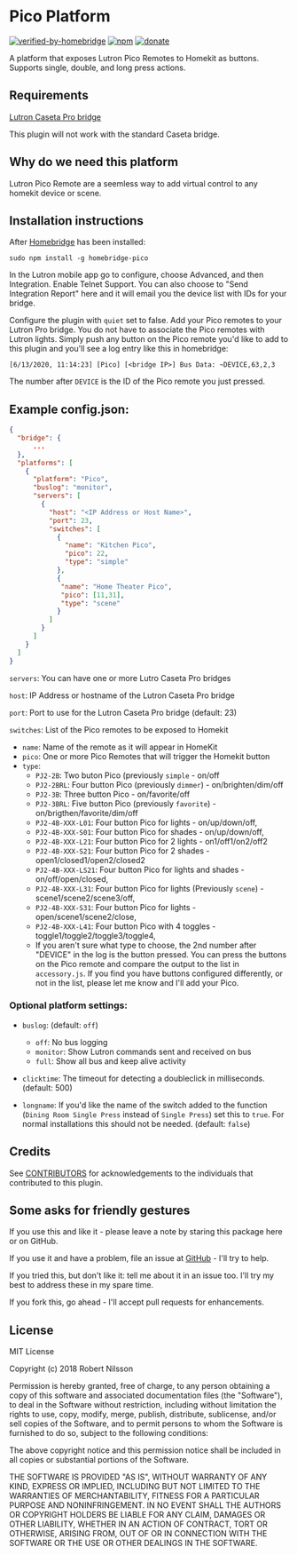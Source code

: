 # Pico Platform
[![verified-by-homebridge](https://badgen.net/badge/homebridge/verified/purple)](https://github.com/homebridge/homebridge/wiki/Verified-Plugins)
[![npm](https://badgen.net/npm/dt/homebridge-pico?color=purple)](https://www.npmjs.com/package/homebridge-pico)
[![donate](https://img.shields.io/badge/donate-paypal-green)](https://paypal.me/nilssonstudios)

A platform that exposes Lutron Pico Remotes to Homekit as buttons.  Supports single, double, and long press actions.

## Requirements

[Lutron Caseta Pro bridge](https://www.casetawireless.com/proproducts)

This plugin will not work with the standard Caseta bridge.

## Why do we need this platform

Lutron Pico Remote are a seemless way to add virtual control to any homekit device or scene.

## Installation instructions

After [Homebridge](https://github.com/nfarina/homebridge) has been installed:

 `sudo npm install -g homebridge-pico`

In the Lutron mobile app go to configure, choose Advanced, and then Integration.  Enable Telnet Support.  You can also choose to "Send Integration Report" here and it will email you the device list with IDs for your bridge.

Configure the plugin with `quiet` set to false.  Add your Pico remotes to your Lutron Pro bridge.  You do not have to associate the Pico remotes with Lutron lights.  Simply push any button on the Pico remote you'd like to add to this plugin and you'll see a log entry like this in homebridge:

`[6/13/2020, 11:14:23] [Pico] [<bridge IP>] Bus Data: ~DEVICE,63,2,3`

The number after `DEVICE` is the ID of the Pico remote you just pressed.


## Example config.json:

```json
{
  "bridge": {
      ...
  },
  "platforms": [
    {
      "platform": "Pico",
      "buslog": "monitor",
      "servers": [
        {
          "host": "<IP Address or Host Name>",
          "port": 23,
          "switches": [
            {
              "name": "Kitchen Pico",
              "pico": 22,
              "type": "simple"
            },
            {
             "name": "Home Theater Pico",
             "pico": [11,31],
             "type": "scene"
            }
          ]
        }
      ]
    }
  ]
}
```

`servers`: You can have one or more Lutro Caseta Pro bridges

`host`: IP Address or hostname of the Lutron Caseta Pro bridge

`port`: Port to use for the Lutron Caseta Pro bridge (default: 23)

`switches`: List of the Pico remotes to be exposed to Homekit

* `name`: Name of the remote as it will appear in HomeKit
* `pico`: One or more Pico Remotes that will trigger the Homekit button
* `type`:
  * `PJ2-2B`: Two buton Pico (previously `simple` - on/off
  * `PJ2-2BRL`: Four button Pico (previously `dimmer`) - on/brighten/dim/off
  * `PJ2-3B`: Three button Pico - on/favorite/off
  * `PJ2-3BRL`: Five button Pico (previously `favorite`) - on/brigthen/favorite/dim/off
  * `PJ2-4B-XXX-L01`: Four button Pico for lights - on/up/down/off,
  * `PJ2-4B-XXX-S01`: Four button Pico for shades - on/up/down/off,
  * `PJ2-4B-XXX-L21`: Four button Pico for 2 lights - on1/off1/on2/off2 
  * `PJ2-4B-XXX-S21`: Four button Pico for 2 shades - open1/closed1/open2/closed2
  * `PJ2-4B-XXX-LS21`: Four button Pico for lights and shades - on/off/open/closed,
  * `PJ2-4B-XXX-L31`: Four button Pico for lights (Previously `scene`) - scene1/scene2/scene3/off,
  * `PJ2-4B-XXX-S31`: Four button Pico for lights - open/scene1/scene2/close,
  * `PJ2-4B-XXX-L41`: Four button Pico with 4 toggles - toggle1/toggle2/toggle3/toggle4,
  * If you aren't sure what type to choose, the 2nd number after "DEVICE" in the log is the button pressed.  You can press the buttons on the Pico remote and compare the output to the list in `accessory.js`.  If you find you have buttons configured differently, or not in the list, please let me know and I'll add your Pico.


### Optional platform settings:

* `buslog`: (default: `off`)

  * `off`: No bus logging
  * `monitor`: Show Lutron commands sent and received on bus
  * `full`: Show all bus and keep alive activity

* `clicktime`:  The timeout for detecting a doubleclick in milliseconds.  (default: 500)

* `longname`:  If you'd like the name of the switch added to the function (`Dining Room Single Press` instead of `Single Press`) set this to `true`. For normal installations this should not be needed. (default: `false`)

## Credits

See [CONTRIBUTORS](CONTRIBUTORS.md) for acknowledgements to the individuals that contributed to this plugin.

## Some asks for friendly gestures

If you use this and like it - please leave a note by staring this package here or on GitHub.

If you use it and have a problem, file an issue at [GitHub](https://github.com/rnilsson/homebridge-pico/issues) - I'll try to help.

If you tried this, but don't like it: tell me about it in an issue too. I'll try my best
to address these in my spare time.

If you fork this, go ahead - I'll accept pull requests for enhancements.

## License

MIT License

Copyright (c) 2018 Robert Nilsson

Permission is hereby granted, free of charge, to any person obtaining a copy
of this software and associated documentation files (the "Software"), to deal
in the Software without restriction, including without limitation the rights
to use, copy, modify, merge, publish, distribute, sublicense, and/or sell
copies of the Software, and to permit persons to whom the Software is
furnished to do so, subject to the following conditions:

The above copyright notice and this permission notice shall be included in all
copies or substantial portions of the Software.

THE SOFTWARE IS PROVIDED "AS IS", WITHOUT WARRANTY OF ANY KIND, EXPRESS OR
IMPLIED, INCLUDING BUT NOT LIMITED TO THE WARRANTIES OF MERCHANTABILITY,
FITNESS FOR A PARTICULAR PURPOSE AND NONINFRINGEMENT. IN NO EVENT SHALL THE
AUTHORS OR COPYRIGHT HOLDERS BE LIABLE FOR ANY CLAIM, DAMAGES OR OTHER
LIABILITY, WHETHER IN AN ACTION OF CONTRACT, TORT OR OTHERWISE, ARISING FROM,
OUT OF OR IN CONNECTION WITH THE SOFTWARE OR THE USE OR OTHER DEALINGS IN THE
SOFTWARE.
